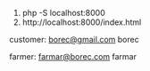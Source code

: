 1. php -S localhost:8000
3. http://localhost:8000/index.html

customer:
borec@gmail.com borec

farmer: 
farmar@borec.com farmar
